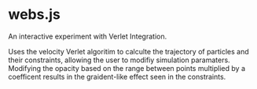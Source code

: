 # webs.js
An interactive experiment with Verlet Integration.

Uses the velocity Verlet algoritim to calculte the trajectory of particles and their constraints, allowing the user to modifiy simulation paramaters.
Modifying the opacity based on the range between points multiplied by a coefficent results in the graident-like effect seen in the constraints. 
